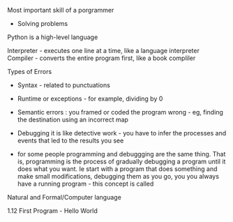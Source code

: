 Most important skill of a porgrammer
 - Solving problems

Python is a high-level language

Interpreter - executes one line at a time, like a language interpreter
Compiler - converts the entire program first, like a book compliler 

Types of Errors
- Syntax - related to punctuations
- Runtime or exceptions - for example, dividing by 0
- Semantic errors : you framed or coded the program wrong - eg, finding the destination using an incorrect map

- Debugging
it is like detective work - you have to infer the processes and events that led to the results you see
- for some people programming and debuggging are the same thing. That is, programming is the process of gradually debugging a program until it does what you want. Ie start with a program that does something and make small modifications, debugging them as you go, you you always have a running program - this concept is called 

Natural and Formal/Computer language

1.12 First Program - Hello World



